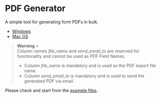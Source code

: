 # PDF Generator

A simple tool for generating form PDFs in bulk.

- [Windows](https://github.com/ScriptAndTonic/pdf_generator/releases/latest/download/pdf_generator-2.1.0.Setup.exe)
- [Mac OS](https://github.com/ScriptAndTonic/pdf_generator/releases/latest/download/pdf_generator-darwin-x64-2.1.0.zip)

> **Warning** > <br>Column names _file_name_ and _send_email_to_ are reserved for functionality and cannot be used as PDF Field Names.<br>
>
> - Column _file_name_ is mandatory and is used as the PDF export file name.<br>
> - Column _send_email_to_ is mandatory and is used to send the generated PDF via email.<br>

Please check and start from the [example files](example_files).
